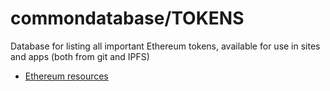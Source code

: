 # commondatabase/TOKENS
Database for listing all important Ethereum tokens, available for use in sites and apps (both from git and IPFS)

* [Ethereum resources](ethereum.md)
